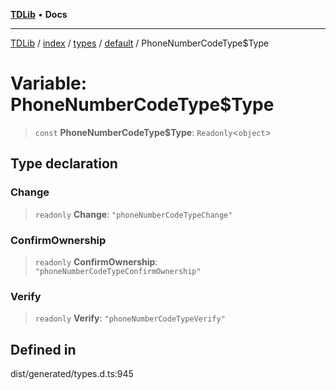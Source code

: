 [**TDLib**](../../../../../../README.md) • **Docs**

***

[TDLib](../../../../../../modules.md) / [index](../../../../../README.md) / [types](../../../README.md) / [default](../README.md) / PhoneNumberCodeType$Type

# Variable: PhoneNumberCodeType$Type

> `const` **PhoneNumberCodeType$Type**: `Readonly`\<`object`\>

## Type declaration

### Change

> `readonly` **Change**: `"phoneNumberCodeTypeChange"`

### ConfirmOwnership

> `readonly` **ConfirmOwnership**: `"phoneNumberCodeTypeConfirmOwnership"`

### Verify

> `readonly` **Verify**: `"phoneNumberCodeTypeVerify"`

## Defined in

dist/generated/types.d.ts:945
